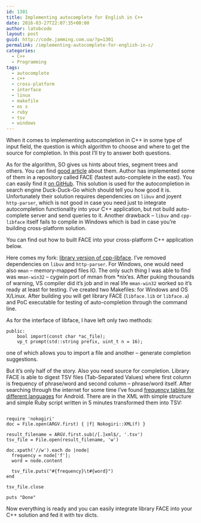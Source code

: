 ```yaml
---
id: 1301
title: Implementing autocomplete for English in C++
date: 2016-03-27T22:07:35+00:00
author: latobcode
layout: post
guid: http://code.jamming.com.ua/?p=1301
permalink: /implementing-autocomplete-for-english-in-c/
categories:
  - C++
  - Programming
tags:
  - autocomplete
  - c++
  - cross-platform
  - interface
  - linux
  - makefile
  - os x
  - ruby
  - tsv
  - windows
---
```

When it comes to implementing autocompletion in C++ in some type of input field, the question is which algorithm to choose and where to get the source for completion. In this post I&#8217;ll try to answer both questions.

As for the algorithm, SO gives us hints about tries, segment trees and others. You can find <a href="http://dhruvbird.blogspot.com.ee/2010/09/very-fast-approach-to-search.html" target="_blank">good article</a> about them. Author has implemented some of them in a repository called FACE (fastest auto-complete in the east). You can easily find it <a href="https://github.com/duckduckgo/cpp-libface" target="_blank">on GitHub</a>. This solution is used for the autocompletion in search engine Duck-Duck-Go which should tell you how good it is. Unfortunately their solution requires dependencies on `libuv` and joyent `http-parser`, which is not good in case you need just to integrate autocompletion functionality into your C++ application, but not build auto-complete server and send queries to it. Another drawback &#8211; `libuv` and `cpp-libface` itself fails to compile in Windows which is bad in case you&#8217;re building cross-platform solution.

You can find out how to built FACE into your cross-platform C++ application below.

<!--more-->

Here comes my fork: <a href="https://github.com/Ribtoks/cpp-libface" target="_blank">library version of cpp-libface</a>. I&#8217;ve removed dependencies on `libuv` and `http-parser`. For Windows, one would need also `mman` &#8211; memory-mapped files IO. The only such thing I was able to find was `mman-win32` &#8211; cygwin port of mman from *nix&#8217;es. After puking thousands of warning, VS compiler did it&#8217;s job and in real life `mman-win32` worked so it&#8217;s ready at least for testing. I&#8217;ve created two Makefiles: for Windows and OS X/Linux. After building you will get library FACE (`libface.lib` or `libface.a`) and PoC executable for testing of auto-completion through the command line.

As for the interface of libface, I have left only two methods:

<pre><code class="language-clike">public:
    bool import(const char *ac_file);
    vp_t prompt(std::string prefix, uint_t n = 16);
</code></pre>

one of which allows you to import a file and another &#8211; generate completion suggestions.

But it&#8217;s only half of the story. Also you need source for completion. Library FACE is able to digest TSV files (Tab-Separated Values) where first column is frequency of phrase/word and second column &#8211; phrase/word itself. After searching through the internet for some time I&#8217;ve found <a href="https://github.com/mozilla-b2g/gaia/tree/master/apps/keyboard/js/imes/latin/dictionaries" target="_blank">frequency tables for different languages</a> for Android. There are in the XML with simple structure and simple Ruby script written in 5 minutes transformed them into TSV:

<pre><code class="language-ruby">
require 'nokogiri'
doc = File.open(ARGV.first) { |f| Nokogiri::XML(f) }

result_filename = ARGV.first.sub(/[.]xml$/, '.tsv')
tsv_file = File.open(result_filename, 'w')

doc.xpath('//w').each do |node|
  frequency = node['f'];
  word = node.content

  tsv_file.puts("#{frequency}\t#{word}")
end

tsv_file.close

puts "Done"</code></pre>

Now everything is ready and you can easily integrate library FACE into your C++ solution and fed it with tsv dicts.